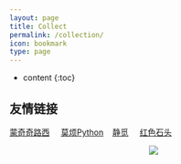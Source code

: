```yaml
---
layout: page
title: Collect
permalink: /collection/
icon: bookmark
type: page
---
```


* content
{:toc}

## 友情链接

[蒙奇奇路西](https://www.jianshu.com/u/ef21221a874d) &nbsp;&nbsp;&nbsp; [莫烦Python](https://morvanzhou.github.io/)&nbsp;&nbsp;&nbsp; [静觅](https://cuiqingcai.com/) &nbsp;&nbsp;&nbsp; [红色石头](http://redstonewill.com/)

<center class="half">
    <img src="{{ "/asserts/img/collect.jpg" | prepend: site.baseurl }}"/>
</center>





